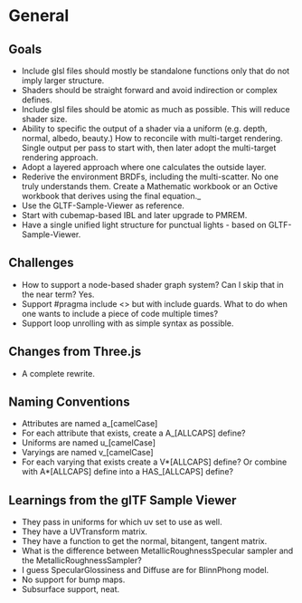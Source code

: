 # General

## Goals

- Include glsl files should mostly be standalone functions only that do not imply larger structure.
- Shaders should be straight forward and avoid indirection or complex defines.
- Include glsl files should be atomic as much as possible. This will reduce shader size.
- Ability to specific the output of a shader via a uniform (e.g. depth, normal, albedo, beauty.) How to reconcile with multi-target rendering. Single output per pass to start with, then later adopt the multi-target rendering approach.
- Adopt a layered approach where one calculates the outside layer.
- Rederive the environment BRDFs, including the multi-scatter. No one truly understands them. Create a Mathematic workbook or an Octive workbook that derives using the final equation.\_
- Use the GLTF-Sample-Viewer as reference.
- Start with cubemap-based IBL and later upgrade to PMREM.
- Have a single unified light structure for punctual lights - based on GLTF-Sample-Viewer.

## Challenges

- How to support a node-based shader graph system? Can I skip that in the near term? Yes.
- Support #pragma include <> but with include guards. What to do when one wants to include a piece of code multiple times?
- Support loop unrolling with as simple syntax as possible.

## Changes from Three.js

- A complete rewrite.

## Naming Conventions

- Attributes are named a\_[camelCase]
- For each attribute that exists, create a A\_[ALLCAPS] define?
- Uniforms are named u\_[camelCase]
- Varyings are named v\_[camelCase]
- For each varying that exists create a V*[ALLCAPS] define? Or combine with A*[ALLCAPS] define into a HAS\_[ALLCAPS] define?

## Learnings from the glTF Sample Viewer

- They pass in uniforms for which uv set to use as well.
- They have a UVTransform matrix.
- They have a function to get the normal, bitangent, tangent matrix.
- What is the difference between MetallicRoughnessSpecular sampler and the MetallicRoughnessSampler?
- I guess SpecularGlossiness and Diffuse are for BlinnPhong model.
- No support for bump maps.
- Subsurface support, neat.
